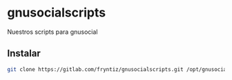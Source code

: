 # gnusocialscripts

Nuestros scripts para gnusocial

## Instalar
```bash
git clone https://gitlab.com/fryntiz/gnusocialscripts.git /opt/gnusocialscripts
```
